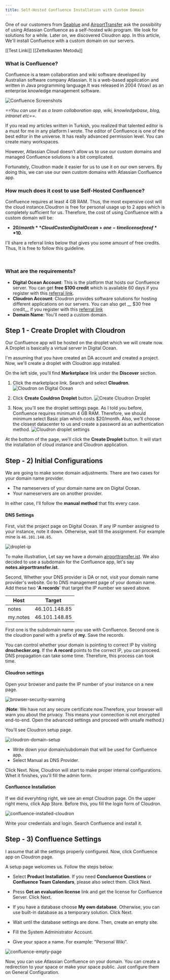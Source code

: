 ```yaml
---
title: Self-Hosted Confluence Installation with Custom Domain
---
```


One of our customers from [Seablue](https://www.seabluetours.com) and [AirportTransfer](https://airporttransfer.ist) ask the possibility of using Atlassian Confluence as a self-hosted wiki program. We look for solutions for a while. Later on, we discovered Cloudron app. In this article, We'll install Confluence with a custom domain on our servers. 

[[Test Linki]]
[[Zettelkasten Metodu]]

### What is Confluence?
Confluence is a team collaboration and wiki software developed by Australian software company Atlassian. 
It is a web-based application and written in Java programming language.It was released in 2004 (Voav) as an enterprise knowledge management software.

![Confluence Screenshots](https://cbsofyalioglu.fra1.digitaloceanspaces.com/note-images/confluence-installation/confluence-ss.jpg)


*==You can use it as a team collaboration app, wiki, knowledgebase, blog, intranet etc==*. 

If you read my articles written in Turkish, you realized that talented editor is a must for me in any platform I wrote. The editor of Confluence is one of the best editor in the universe. It has really advanced permission level. You can create many workspaces.

However, Atlassian Cloud doesn’t allow us to use our custom domains and managed Confluence solutions is a bit complicated.

Fortunately, Cloudron made it easier for us to use it on our own servers. By doing this, we can use our own custom domains with Atlassian Confluence app.


### How much does it cost to use Self-Hosted Confluence?

Confluence requires at least 4 GB RAM. Thus, the most expensive cost will the cloud instance.Cloudron is free for personal usage up to 2 apps which is completely sufficient for us.
Therefore, the cost of using Confluence with a custom domain will be:
* **$20/month** Cloud Cost on Digital Ocean + one-time license fee of **$10**.

I'll share a referral links below that gives you some amount of free credits. Thus, It is free to follow this guideline.

</br>


### What are the requirements?
* __Digital Ocean Account__: This is the platform that hosts our Confluence server. You can get __free $100 credit__ which is available 60 days if you register with this [referral link](https://m.do.co/c/7eab8594304f).
* __Cloudron Account__: Cloudron provides software solutions for hosting different applications on our servers. You can also get __ $30 free credit__ if you register with this [referral link](https://cloudron.io/?refcode=4c0c9d3f2a2daed6)
* __Domain Name__: You'll need a custom domain.


## Step 1 - Create Droplet with Cloudron 
Our Confluence app will be hosted on the droplet which we will create now. A Droplet is basically a virtual server in Digital Ocean. 

I'm assuming that you have created an DA account and created a project. Now, we'll create a droplet with Cloudron app installed. 

On the left side, you'll find __Marketplace__ link under the __Discover__ section. 

1. Click the marketplace link.  Search and select __Cloudron__. 
![Cloudron on Digital Ocean](https://cbsofyalioglu.fra1.digitaloceanspaces.com/note-images/confluence-installation/1-marketplace-selection.jpg)


2. Click __Create Couldron Droplet__ button. 
![Create Cloudron Droplet](https://cbsofyalioglu.fra1.digitaloceanspaces.com/note-images/confluence-installation/2-cloudron-selection.jpg)


3. Now, you'll see the droplet settings page. As I told you before, Confluence requires minimum 4 GB RAM. Therefore, we should minimum select Basic plan which costs $20/month. Also, we'll choose the closest datacenter to us and create a password as an authentication method. 
![Cloudron droplet settings](https://cbsofyalioglu.fra1.digitaloceanspaces.com/note-images/confluence-installation/3-droplet-settings.jpg)

At the bottom of the page, we'll click the __Create Droplet__ button. It will start the installation of cloud instance and Cloudron application.



## Step - 2) Initial Configurations
We are going to make some domain adjustments. There are two cases for your domain name provider. 
* The nameservers of your domain name are on Digital Ocean.
* Your nameservers are on another provider.

In either case, I'll follow the __manual method__ that fits every case. 


#### DNS Settings
First, visit the project page on Digital Ocean. If any IP number assigned to your instance, note it down. Otherwise, wait till the assignment. For example mine is `46.101.148.85`.

![droplet-ip](https://cbsofyalioglu.fra1.digitaloceanspaces.com/note-images/confluence-installation/4-droplet-ip.jpg)

To make illustration, Let say we have a domain [airporttransfer.ist](https://airporttransfer.ist). We also decided to use a subdomain for the Confluence app, let's say __notes.airporttransfer.ist__. 

Second, Whether your DNS provider is DA or not, visit your domain name provider's website. Go to DNS management page of your domain name. 
Add these two '__A records__' that target the IP number we saved above.

| Host | Target |
|------|------|
| notes | 46.101.148.85 |
| my.notes | 46.101.148.85 |

First one is the subdomain name you use with Confluence. Second one is the cloudron panel with a prefix of __my.__ 
Save the records. 

You can control whether your domain is pointing to correct IP by visiting __dnschecker.org__. If the __A record__ points to the correct IP, you can proceed. DNS propagation can take some time. Therefore, this process can took time. 

#### Cloudron settings
Open your browser and paste the IP number of your instance on a new page.

![browser-security-warning](https://cbsofyalioglu.fra1.digitaloceanspaces.com/note-images/confluence-installation/5-browser-warning.jpg)

(__Note__: We have not any secure certificate now.Therefore, your browser will warn you about the privacy. This means your connection is not encrypted end-to-end. Open the advanced settings and proceed with unsafe method.)

You'll see Cloudron setup page. 

![cloudron-domain-setup](https://cbsofyalioglu.fra1.digitaloceanspaces.com/note-images/confluence-installation/6-cloudron-domain-screen.jpg)

* Write down your domain/subdomain that will be used for Confluence app. 
* Select Manual as DNS Provider. 

Click Next. Now, Cloudron will start to make proper internal configurations. Whet it finishes, you'll fill the admin form. 


#### Confluence Installation 

If we did everyhting right, we see an empt Cloudron page.
On the upper right menu, click App Store. Before this, you fill the login form of Cloudron. 

![confluence-installed-cloudron](https://cbsofyalioglu.fra1.digitaloceanspaces.com/note-images/confluence-installation/7-start-confluence.jpg)


Write your credentials and login.
Search Confluence and install it.


## Step - 3) Confluence Settings
I assume that all the settings properly configured. Now, click Confluence app on Cloudron page. 

A setup page welcomes us. Follow the steps below:
* Select __Product Installation__. If you need __Concluence Questions__ or __Confluence Team Calendars__, please also select them. Click Next.

* Press __Get an evaluation license__ link and get the license for Confluence Server. Click Next.
* If you have a database choose __My own database__. Otherwise, you can use built-in database as a temporary solution. Click Next.
* Wait until the database settings are done. Then, create an empty site. 
* Fill the System Administrator Account.
* Give your space a name. For example: "Personal Wiki".

![confluence-empty-page](https://cbsofyalioglu.fra1.digitaloceanspaces.com/note-images/confluence-installation/8-final-screen.jpg)

Now, you can use Atlassian Confluence on your domain. You can create a redirection to your space or make your space public. Just configure them on General Configuration.




